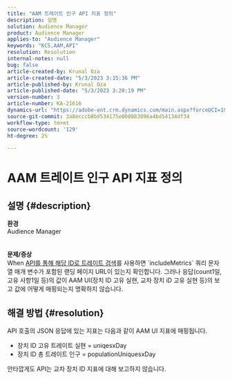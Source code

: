 ```yaml
---
title: "AAM 트레이트 인구 API 지표 정의"
description: 설명
solution: Audience Manager
product: Audience Manager
applies-to: "Audience Manager"
keywords: "KCS,AAM,API"
resolution: Resolution
internal-notes: null
bug: false
article-created-by: Krunal Oza
article-created-date: "5/3/2023 3:15:36 PM"
article-published-by: Krunal Oza
article-published-date: "5/3/2023 3:20:19 PM"
version-number: 3
article-number: KA-21616
dynamics-url: "https://adobe-ent.crm.dynamics.com/main.aspx?forceUCI=1&pagetype=entityrecord&etn=knowledgearticle&id=08ba1058-c5e9-ed11-a7c6-6045bd006b4b"
source-git-commit: 3a8ecccb8bd534175e000983896a4bd54134df34
workflow-type: tm+mt
source-wordcount: '129'
ht-degree: 2%

---
```


# AAM 트레이트 인구 API 지표 정의

## 설명 {#description}

<b>환경</b><br>Audience Manager<br> <br> <br><b>문제/증상</b><br>When [API를 통해 해당 ID로 트레이트 검색](https://bank.demdex.com/portal/swagger/index.html#/Traits%20API/get_traits__sid_)를 사용하면 `includeMetrics` 쿼리 문자열 매개 변수가 포함된 랜딩 페이지 URL이 있는지 확인합니다. 그러나 응답(count1일, 고유 사항1일 등)의 값이 AAM UI(장치 ID 고유 실현, 교차 장치 iD 고유 실현 등)의 보고 값에 어떻게 매핑되는지 명확하지 않습니다. 

## 해결 방법 {#resolution}


API 호출의 JSON 응답에 있는 지표는 다음과 같이 AAM UI 지표에 매핑됩니다.

- 장치 ID 고유 트레이트 실현 = uniqesxDay
- 장치 ID 총 트레이트 인구 = populationUniquesxDay


안타깝게도 API는 교차 장치 ID 지표에 대해 보고하지 않습니다.
